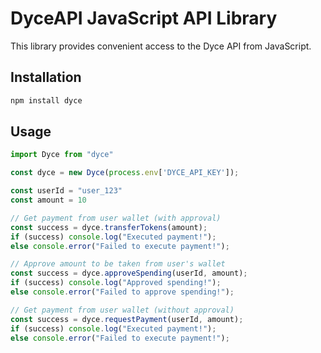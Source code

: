 # DyceAPI JavaScript API Library
This library provides convenient access to the Dyce API from JavaScript.

## Installation
```bash
npm install dyce
```

## Usage
```js
import Dyce from "dyce"

const dyce = new Dyce(process.env['DYCE_API_KEY']);

const userId = "user_123"
const amount = 10

// Get payment from user wallet (with approval)
const success = dyce.transferTokens(amount);
if (success) console.log("Executed payment!");
else console.error("Failed to execute payment!");

// Approve amount to be taken from user's wallet
const success = dyce.approveSpending(userId, amount);
if (success) console.log("Approved spending!");
else console.error("Failed to approve spending!");

// Get payment from user wallet (without approval)
const success = dyce.requestPayment(userId, amount);
if (success) console.log("Executed payment!");
else console.error("Failed to execute payment!");
```